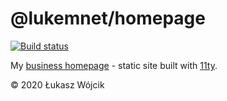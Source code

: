 # @lukemnet/homepage
[![Build status](https://ci.appveyor.com/api/projects/status/ymcxy4r25xjeydj0/branch/master?svg=true)](https://ci.appveyor.com/project/lwojcik/homepage-mj308/branch/master)

My [business homepage](https://www.lukem.net) - static site built with [11ty](https://www.11ty.dev/).

© 2020 Łukasz Wójcik
